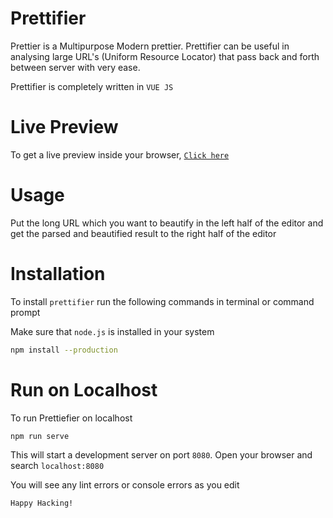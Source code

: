 # Prettifier

Prettier is a Multipurpose Modern prettier. Prettifier can be useful in analysing large URL's (Uniform Resource Locator) that pass back and forth between server with very ease.

Prettifier is completely written in `VUE JS`

# Live Preview

To get a live preview inside your browser, [`Click here`](https://himanshu12345yadav.github.io/Prettifier)

# Usage

Put the long URL which you want to beautify in the left half of the editor and get the parsed and beautified result to the right half of the editor

# Installation

To install `prettifier` run the following commands in terminal or command prompt

Make sure that `node.js` is installed in your system

```bash
npm install --production
```

# Run on Localhost

To run Prettiefier on localhost

```bash
npm run serve
```

This will start a development server on port `8080`. Open your browser and search `localhost:8080`

You will see any lint errors or console errors as you edit

`Happy Hacking!`

